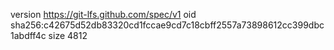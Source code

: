 version https://git-lfs.github.com/spec/v1
oid sha256:c42675d52db83320cd1fccae9cd7c18cbff2557a73898612cc399dbc1abdff4c
size 4812
